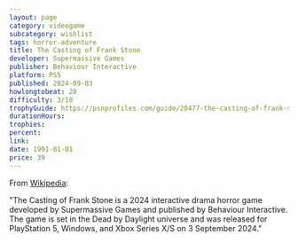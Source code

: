 ```yaml
---
layout: page
category: videogame
subcategory: wishlist
tags: horror-adventure
title: The Casting of Frank Stone
developer: Supermassive Games
publisher: Behaviour Interactive
platform: PS5
published: 2024-09-03
howlongtobeat: 28
difficulty: 3/10
trophyGuide: https://psnprofiles.com/guide/20477-the-casting-of-frank-stone-trophy-guide
durationHours:
trophies:
percent:
link:
date: 1991-01-01
price: 39
---
```


From [Wikipedia](https://en.wikipedia.org/wiki/The_Casting_of_Frank_Stone):

"The Casting of Frank Stone is a 2024 interactive drama horror game developed by Supermassive Games and published by Behaviour Interactive. The game is set in the Dead by Daylight universe and was released for PlayStation 5, Windows, and Xbox Series X/S on 3 September 2024."
